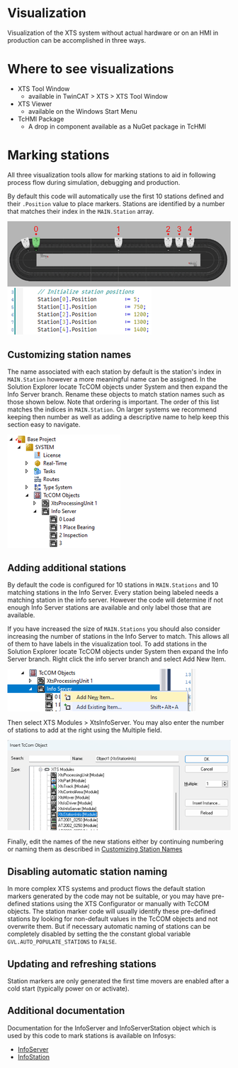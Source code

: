 # Visualization

Visualization of the XTS system without actual hardware or on an HMI in production can be accomplished in three ways.

# Where to see visualizations

- XTS Tool Window
	- available in TwinCAT > XTS > XTS Tool Window
- XTS Viewer
	- available on the Windows Start Menu
- TcHMI Package
	- A drop in component available as a NuGet package in TcHMI

# Marking stations

All three visualization tools allow for marking stations to aid in following process flow during simulation, debugging and production. 

By default this code will automatically use the first 10 stations defined and their `.Position` value to place markers. Stations are identified by a number that matches their index in the `MAIN.Station` array.

![XTS Visualization with stations marked](../Images/GettingStarted/Visualization-StationMarkers.png)
![Station definitions in code](../Images/GettingStarted/Visualization-StationCode.png)

## Customizing station names
The name associated with each station by default is the station's index in `MAIN.Station` however a more meaningful name can be assigned. In the Solution Explorer locate TcCOM objects under System and then expand the Info Server branch. Rename these objects to match station names such as those shown below. Note that ordering is important. The order of this list matches the indices in `MAIN.Station`. On larger systems we recommend keeping then number as well as adding a descriptive name to help keep this section easy to navigate.

![Naming stations in the TcCOM object](../Images/GettingStarted/Visualization-StationNames.png)

## Adding additional stations

By default the code is configured for 10 stations in `MAIN.Stations` and 10 matching stations in the Info Server. Every station being labeled needs a matching station in the info server. However the code will determine if not enough Info Server stations are available and only label those that are available.

If you have increased the size of `MAIN.Stations` you should also consider increasing the number of stations in the Info Server to match. This allows all of them to have labels in the visualization tool. To add stations in the Solution Explorer locate TcCOM objects under System then expand the Info Server branch. Right click the info server branch and select Add New Item.

![Add new item](../Images/GettingStarted/Visualization-AddNewItem.png)

Then select XTS Modules > XtsInfoServer. You may also enter the number of stations to add at the right using the Multiple field.

![Add XTSInfoStation](../Images/GettingStarted/Visualization-AddNewStation.png)

Finally, edit the names of the new stations either by continuing numbering or naming them as described in [Customizing Station Names](#customizing-station-names)

## Disabling automatic station naming

In more complex XTS systems and product flows the default station markers generated by the code may not be suitable, or you may have pre-defined stations using the XTS Configurator or manually with TcCOM objects. The station marker code will usually identify these pre-defined stations by looking for non-default values in the TcCOM objects and not overwrite them. But if necessary automatic naming of stations can be completely disabled by setting the the constant global variable `GVL.AUTO_POPULATE_STATIONS` to `FALSE`.

## Updating and refreshing stations

Station markers are only generated the first time movers are enabled after a cold start (typically power on or activate).

## Additional documentation

Documentation for the InfoServer and InfoServerStation object which is used by this code to mark stations is available on Infosys:

- [InfoServer](https://infosys.beckhoff.com/content/1033/xts_software/12096705803.html?id=8984960191060995527)
- [InfoStation](https://infosys.beckhoff.com/content/1033/xts_software/12096706827.html?id=1080987481880671218)